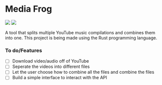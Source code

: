 # Media Frog

<a href="https://badgen.net"><img src="https://badgen.net/github/release/pugsedo/media-frog"/></a>
<a href="https://badgen.net"><img src="https://badgen.net/badge/license/MIT/blue"/></a>

A tool that splits multiple YouTube music compilations and combines them into one.
This project is being made using the Rust programming language.

### To do/Features

- [ ] Download video/audio off of YouTube
- [ ] Seperate the videos into different files
- [ ] Let the user choose how to combine all the files and combine the files
- [ ] Build a simple interface to interact with the API
